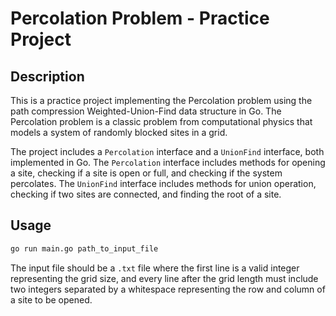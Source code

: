 # Percolation Problem - Practice Project

## Description

This is a practice project implementing the Percolation problem using the path compression Weighted-Union-Find data structure in Go. The Percolation problem is a classic problem from computational physics that models a system of randomly blocked sites in a grid.

The project includes a `Percolation` interface and a `UnionFind` interface, both implemented in Go. The `Percolation` interface includes methods for opening a site, checking if a site is open or full, and checking if the system percolates. The `UnionFind` interface includes methods for union operation, checking if two sites are connected, and finding the root of a site.

## Usage

```bash
go run main.go path_to_input_file
```

The input file should be a `.txt` file where the first line is a valid integer representing the grid size, and every line after the grid length must include two integers separated by a whitespace representing the row and column of a site to be opened.
